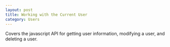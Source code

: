 ```yaml
---
layout: post
title: Working with the Current User
category: Users
---
```


Covers the javascript API for getting user information, modifying a user, and deleting a user.
